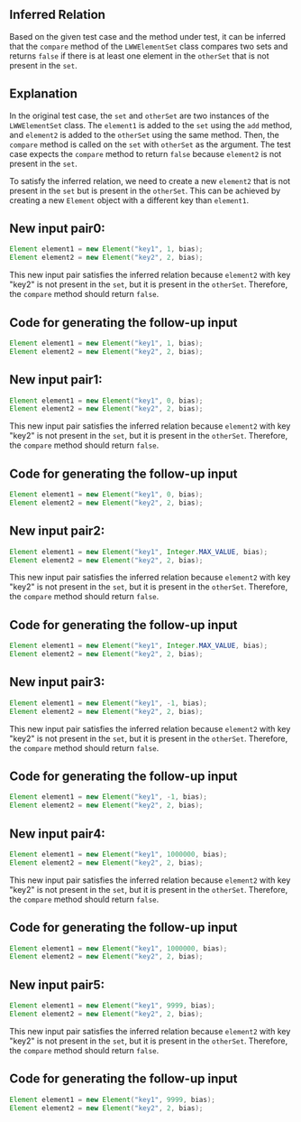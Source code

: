 ## Inferred Relation
Based on the given test case and the method under test, it can be inferred that the `compare` method of the `LWWElementSet` class compares two sets and returns `false` if there is at least one element in the `otherSet` that is not present in the `set`.

## Explanation
In the original test case, the `set` and `otherSet` are two instances of the `LWWElementSet` class. The `element1` is added to the `set` using the `add` method, and `element2` is added to the `otherSet` using the same method. Then, the `compare` method is called on the `set` with `otherSet` as the argument. The test case expects the `compare` method to return `false` because `element2` is not present in the `set`.

To satisfy the inferred relation, we need to create a new `element2` that is not present in the `set` but is present in the `otherSet`. This can be achieved by creating a new `Element` object with a different key than `element1`. 

## New input pair0:
```java
Element element1 = new Element("key1", 1, bias);
Element element2 = new Element("key2", 2, bias);
```
This new input pair satisfies the inferred relation because `element2` with key "key2" is not present in the `set`, but it is present in the `otherSet`. Therefore, the `compare` method should return `false`.

## Code for generating the follow-up input
```java
Element element1 = new Element("key1", 1, bias);
Element element2 = new Element("key2", 2, bias);
```

## New input pair1:
```java
Element element1 = new Element("key1", 0, bias);
Element element2 = new Element("key2", 2, bias);
```
This new input pair satisfies the inferred relation because `element2` with key "key2" is not present in the `set`, but it is present in the `otherSet`. Therefore, the `compare` method should return `false`.

## Code for generating the follow-up input
```java
Element element1 = new Element("key1", 0, bias);
Element element2 = new Element("key2", 2, bias);
```

## New input pair2:
```java
Element element1 = new Element("key1", Integer.MAX_VALUE, bias);
Element element2 = new Element("key2", 2, bias);
```
This new input pair satisfies the inferred relation because `element2` with key "key2" is not present in the `set`, but it is present in the `otherSet`. Therefore, the `compare` method should return `false`.

## Code for generating the follow-up input
```java
Element element1 = new Element("key1", Integer.MAX_VALUE, bias);
Element element2 = new Element("key2", 2, bias);
```

## New input pair3:
```java
Element element1 = new Element("key1", -1, bias);
Element element2 = new Element("key2", 2, bias);
```
This new input pair satisfies the inferred relation because `element2` with key "key2" is not present in the `set`, but it is present in the `otherSet`. Therefore, the `compare` method should return `false`.

## Code for generating the follow-up input
```java
Element element1 = new Element("key1", -1, bias);
Element element2 = new Element("key2", 2, bias);
```

## New input pair4:
```java
Element element1 = new Element("key1", 1000000, bias);
Element element2 = new Element("key2", 2, bias);
```
This new input pair satisfies the inferred relation because `element2` with key "key2" is not present in the `set`, but it is present in the `otherSet`. Therefore, the `compare` method should return `false`.

## Code for generating the follow-up input
```java
Element element1 = new Element("key1", 1000000, bias);
Element element2 = new Element("key2", 2, bias);
```

## New input pair5:
```java
Element element1 = new Element("key1", 9999, bias);
Element element2 = new Element("key2", 2, bias);
```
This new input pair satisfies the inferred relation because `element2` with key "key2" is not present in the `set`, but it is present in the `otherSet`. Therefore, the `compare` method should return `false`.

## Code for generating the follow-up input
```java
Element element1 = new Element("key1", 9999, bias);
Element element2 = new Element("key2", 2, bias);
```
